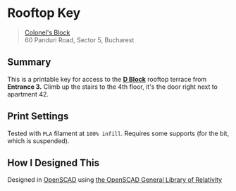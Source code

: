 # Rooftop Key

> [Colonel's Block](http://wikimapia.org/17631321/Colonel-s-Block)  
> 60 Panduri Road, Sector 5, Bucharest

## Summary

This is a printable key for access to the **[D Block](http://wikimapia.org/17751785/ro/Corpul-D)** rooftop terrace from **Entrance 3.** Climb up the stairs to the 4th floor, it's the door right next to apartment 42.

## Print Settings

Tested with `PLA` filament at `100% infill`.
Requires some supports (for the bit, which is suspended).

## How I Designed This

Designed in [OpenSCAD](http://openscad.org) using [the OpenSCAD General Library of Relativity](https://github.com/davidson16807/relativity.scad/)
